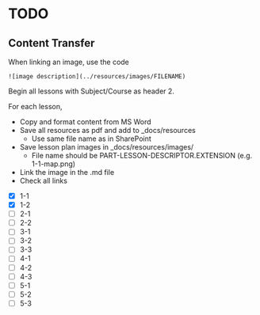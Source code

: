 # TODO

## Content Transfer
When linking an image, use the code
```
![image description](../resources/images/FILENAME)
```
Begin all lessons with Subject/Course as header 2.

For each lesson, 
- Copy and format content from MS Word
- Save all resources as pdf and add to _docs/resources
  - Use same file name as in SharePoint
- Save lesson plan images in _docs/resources/images/
  - File name should be PART-LESSON-DESCRIPTOR.EXTENSION (e.g. 1-1-map.png)
- Link the image in the .md file
- Check all links

- [X] 1-1
- [X] 1-2
- [ ] 2-1
- [ ] 2-2
- [ ] 3-1
- [ ] 3-2
- [ ] 3-3
- [ ] 4-1
- [ ] 4-2
- [ ] 4-3
- [ ] 5-1
- [ ] 5-2
- [ ] 5-3
